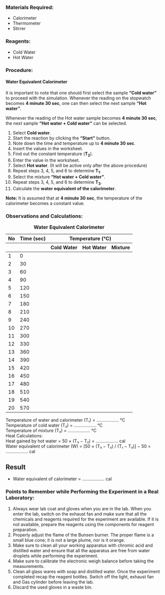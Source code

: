 

<h3>Materials Required:</h3>

<ul>
  <li>Calorimeter</li>
  <li>Thermometer</li>
  <li>Stirrer</li>
</ul>

<h3>Reagents:</h3>

<ul>
  <li>Cold Water</li>
  <li>Hot Water</li>
</ul>

<h3>Procedure:</h3>

<h4>Water Equivalent Calorimeter</h4>

<p>
  It is important to note that one should first select the sample <strong>“Cold water”</strong> to proceed with the simulation. 
  Whenever the reading on the stopwatch becomes <strong>4 minute 30 sec</strong>, one can then select the next sample <strong>“Hot water”</strong>.
</p>

<p>
  Whenever the reading of the Hot water sample becomes <strong>4 minute 30 sec</strong>, the next sample <strong>“Hot water + Cold water”</strong> can be selected.
</p>

<ol>
  <li>Select <strong>Cold water</strong>.</li>
  <li>Start the reaction by clicking the <strong>“Start”</strong> button.</li>
  <li>Note down the time and temperature up to <strong>4 minute 30 sec</strong>.</li>
  <li>Insert the values in the worksheet.</li>
  <li>Find out the constant temperature (<strong>T<sub>2</sub></strong>).</li>
  <li>Enter the value in the worksheet.</li>
  <li>Select <strong>Hot water</strong>. (It will be active only after the above procedure)</li>
  <li>Repeat steps 3, 4, 5, and 6 to determine <strong>T<sub>1</sub></strong>.</li>
  <li>Select the mixture <strong>“Hot water + Cold water”</strong>.</li>
  <li>Repeat steps 3, 4, 5, and 6 to determine <strong>T<sub>3</sub></strong>.</li>
  <li>Calculate the <strong>water equivalent of the calorimeter</strong>.</li>
</ol>

<p><strong>Note:</strong> It is assumed that at <strong>4 minute 30 sec</strong>, the temperature of the calorimeter becomes a constant value.</p>

### Observations and Calculations:

<div align="center">
<table>
  <caption><strong>Water Equivalent Calorimeter</strong></caption>
  <thead>
    <tr>
      <th>No</th>
      <th>Time (sec)</th>
      <th colspan="3">Temperature (°C)</th>
    </tr>
    <tr>
      <th colspan="2"></th>
      <th>Cold Water</th>
      <th>Hot Water</th>
      <th>Mixture</th>
    </tr>
  </thead>
  <tbody>
    <tr><td>1</td><td>0</td><td></td><td></td><td></td></tr>
    <tr><td>2</td><td>30</td><td></td><td></td><td></td></tr>
    <tr><td>3</td><td>60</td><td></td><td></td><td></td></tr>
    <tr><td>4</td><td>90</td><td></td><td></td><td></td></tr>
    <tr><td>5</td><td>120</td><td></td><td></td><td></td></tr>
    <tr><td>6</td><td>150</td><td></td><td></td><td></td></tr>
    <tr><td>7</td><td>180</td><td></td><td></td><td></td></tr>
    <tr><td>8</td><td>210</td><td></td><td></td><td></td></tr>
    <tr><td>9</td><td>240</td><td></td><td></td><td></td></tr>
    <tr><td>10</td><td>270</td><td></td><td></td><td></td></tr>
    <tr><td>11</td><td>300</td><td></td><td></td><td></td></tr>
    <tr><td>12</td><td>330</td><td></td><td></td><td></td></tr>
    <tr><td>13</td><td>360</td><td></td><td></td><td></td></tr>
    <tr><td>14</td><td>390</td><td></td><td></td><td></td></tr>
    <tr><td>15</td><td>420</td><td></td><td></td><td></td></tr>
    <tr><td>16</td><td>450</td><td></td><td></td><td></td></tr>
    <tr><td>17</td><td>480</td><td></td><td></td><td></td></tr>
    <tr><td>18</td><td>510</td><td></td><td></td><td></td></tr>
    <tr><td>19</td><td>540</td><td></td><td></td><td></td></tr>
    <tr><td>20</td><td>570</td><td></td><td></td><td></td></tr>
  </tbody>
</table>
</div>


<div>Temperature of water and calorimeter (T₁) = .................. °C</div>
<div>Temperature of cold water (T₂) = .................. °C</div>
<div>Temperature of mixture (T₃) = .................. °C</div>

<div>Heat Calculations:</div>
<div>Heat gained by hot water = 50 × (T₃ − T₂) = .................. cal</div>
<div>Water equivalent of calorimeter (W) = [50 × (T₃ − T₂) / (T₁ − T₃)] − 50 = .................. cal</div>

## Result
- Water equivalent of calorimeter = .................. cal


### Points to Remember while Performing the Experiment in a Real Laboratory:
 
1. Always wear lab coat and gloves when you are in the lab. When you enter the lab, switch on the exhaust fan and make sure that all the chemicals and reagents required for the experiment are available. If it is not available, prepare the reagents using the components for reagent preparation.
2. Properly adjust the flame of the Bunsen burner. The proper flame is a small blue cone; it is not a large plume, nor is it orange.
3. Make sure to clean all your working apparatus with chromic acid and distilled water and ensure that all the apparatus are free from water droplets while performing the experiment.
4. Make sure to calibrate the electronic weigh balance before taking the measurements.
5. Clean all glass wares with soap and distilled water. Once the experiment completed recap the reagent bottles. Switch off the light, exhaust fan and Gas cylinder before leaving the lab.
6. Discard the used gloves in a waste bin.
